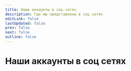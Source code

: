 ```yaml
---
title: Наши аккаунты в соц сетях
description: Где мы представлены в соц сетях
editLink: false
lastUpdated: false
prev: false
next: false
outline: false
---
```


# Наши аккаунты в соц сетях
